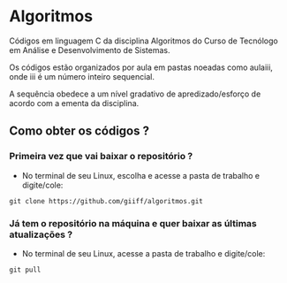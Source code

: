# Algoritmos
Códigos em linguagem C da disciplina Algoritmos do Curso de Tecnólogo em Análise e Desenvolvimento de Sistemas.

Os códigos estão organizados por aula em pastas noeadas como aulaiii, onde iii é um número inteiro sequencial.

A sequência obedece a um nível gradativo de apredizado/esforço de acordo com a ementa da disciplina.

## Como obter os códigos ?

### Primeira vez que vai baixar o repositório ?

* No terminal de seu Linux, escolha e acesse a pasta de trabalho e digite/cole:
```console
git clone https://github.com/giiff/algoritmos.git
```

### Já tem o repositório na máquina e quer baixar as últimas atualizações ?

* No terminal de seu Linux, acesse a pasta de trabalho e digite/cole:
```console
git pull
```
